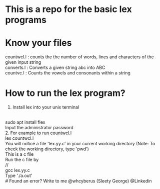 # This is a repo for the basic lex programs
# Know your files
countwcl.l : 
counts the the number of words, lines and characters of the given input string
</br>
converts.l :
Converts a given string abc into ABC </br>
countvc.l : 
Counts the vowels and consonants within a string </br>
# How to run the lex program?
1. Install lex into your unix terminal
<br>
sudo apt install flex
<br>
Input the administrator password
<br>
2. For example to run countwcl.l
<br>
lex countwcl.l <br>
You will notice a file 'lex.yy.c' in your current working directory (Note: To check the working directory, type 'pwd') <br>
This is a c file<br>
Run the c file by 
<br>
//<br>
gcc lex.yy.c
<br>
Type './a.out'
<br>
# Found an error?
Write to me @whcyberus (Sleety George) @Linkedin
